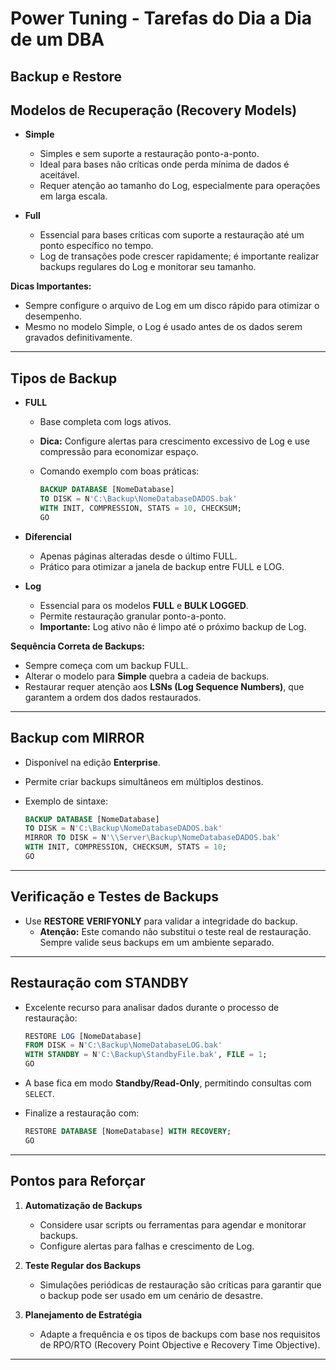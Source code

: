 # Power Tuning - Tarefas do Dia a Dia de um DBA

## Backup e Restore

## **Modelos de Recuperação (Recovery Models)**

- **Simple**  
  - Simples e sem suporte a restauração ponto-a-ponto.  
  - Ideal para bases não críticas onde perda mínima de dados é aceitável.  
  - Requer atenção ao tamanho do Log, especialmente para operações em larga escala.  

- **Full**
  - Essencial para bases críticas com suporte a restauração até um ponto específico no tempo.  
  - Log de transações pode crescer rapidamente; é importante realizar backups regulares do Log e monitorar seu tamanho.

**Dicas Importantes:**

- Sempre configure o arquivo de Log em um disco rápido para otimizar o desempenho.  
- Mesmo no modelo Simple, o Log é usado antes de os dados serem gravados definitivamente.

---

## **Tipos de Backup**

- **FULL**  
  - Base completa com logs ativos.  
  - **Dica:** Configure alertas para crescimento excessivo de Log e use compressão para economizar espaço.  
  - Comando exemplo com boas práticas: 

    ```sql
    BACKUP DATABASE [NomeDatabase]
    TO DISK = N'C:\Backup\NomeDatabaseDADOS.bak'
    WITH INIT, COMPRESSION, STATS = 10, CHECKSUM;
    GO
    ```

- **Diferencial**  
  - Apenas páginas alteradas desde o último FULL.  
  - Prático para otimizar a janela de backup entre FULL e LOG.  

- **Log**  
  - Essencial para os modelos **FULL** e **BULK LOGGED**.  
  - Permite restauração granular ponto-a-ponto.  
  - **Importante:** Log ativo não é limpo até o próximo backup de Log.

**Sequência Correta de Backups:**

- Sempre começa com um backup FULL.  
- Alterar o modelo para **Simple** quebra a cadeia de backups.  
- Restaurar requer atenção aos **LSNs (Log Sequence Numbers)**, que garantem a ordem dos dados restaurados.

---

## **Backup com MIRROR**

- Disponível na edição **Enterprise**.  
- Permite criar backups simultâneos em múltiplos destinos.  
- Exemplo de sintaxe:  

  ```sql
  BACKUP DATABASE [NomeDatabase]
  TO DISK = N'C:\Backup\NomeDatabaseDADOS.bak'
  MIRROR TO DISK = N'\\Server\Backup\NomeDatabaseDADOS.bak'
  WITH INIT, COMPRESSION, CHECKSUM, STATS = 10;
  GO
  ```

---

## **Verificação e Testes de Backups**

- Use **RESTORE VERIFYONLY** para validar a integridade do backup.  
  - **Atenção:** Este comando não substitui o teste real de restauração. Sempre valide seus backups em um ambiente separado.

---

## **Restauração com STANDBY**  

- Excelente recurso para analisar dados durante o processo de restauração:  

  ```sql
  RESTORE LOG [NomeDatabase]
  FROM DISK = N'C:\Backup\NomeDatabaseLOG.bak'
  WITH STANDBY = N'C:\Backup\StandbyFile.bak', FILE = 1;
  GO
  ```

- A base fica em modo **Standby/Read-Only**, permitindo consultas com `SELECT`.  
- Finalize a restauração com:  

  ```sql
  RESTORE DATABASE [NomeDatabase] WITH RECOVERY;
  GO
  ```

---

## **Pontos para Reforçar**  

1. **Automatização de Backups**  
   - Considere usar scripts ou ferramentas para agendar e monitorar backups.  
   - Configure alertas para falhas e crescimento de Log.

2. **Teste Regular dos Backups**  
   - Simulações periódicas de restauração são críticas para garantir que o backup pode ser usado em um cenário de desastre.

3. **Planejamento de Estratégia**  
   - Adapte a frequência e os tipos de backups com base nos requisitos de RPO/RTO (Recovery Point Objective e Recovery Time Objective).

---
